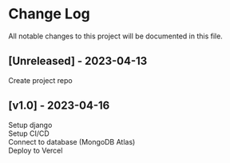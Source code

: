 # Change Log
All notable changes to this project will be documented in this file.

## [Unreleased] - 2023-04-13
Create project repo<br/>
## [v1.0] - 2023-04-16
Setup django<br/>
Setup CI/CD<br/>
Connect to database (MongoDB Atlas)<br/>
Deploy to Vercel<br/>